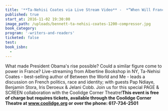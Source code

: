 ```yaml
---
title: '**Ta-Nehisi Coates via Live Stream Video** -  *“When Will France Have Its Barack Obama?”*'
published: true
start_at: 2016-11-02 19:30:00
image_path: /uploads/bennett-ta-nehisi-coates-1200-compressor.jpg
book_category:
program: '-writers-and-readers'
ticketed: false
test:
book_isbn:
  -
---
```



What made President Obama's rise possible? Could a similar figure come to power in France? Live-streaming from Albertine Bookshop in NY, Ta-Nehisi Coates - best-selling author of Between the World and Me - leads a discussion on French politics, race and identity; with guests Pap Ndiaye, Benjamin Stora, Iris Deroeux & Jelani Cobb. Join us for this special PAGE & SCREEN collaboration with the Coolidge Corner Theatre!**This event is free of charge but requires tickets, available through the Coolidge Corner Theatre at www.coolidge.org or over the phone: 617-734-2501**
